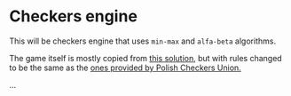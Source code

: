 # Checkers engine
This will be checkers engine that uses `min-max` and
`alfa-beta` algorithms.

The game itself is mostly copied from [this solution](https://github.com/techwithtim/Python-Checkers),
but with rules changed to be the same as the [ones provided by 
Polish Checkers Union.](https://www.kurnik.pl/warcaby/zasady.phtml)


...